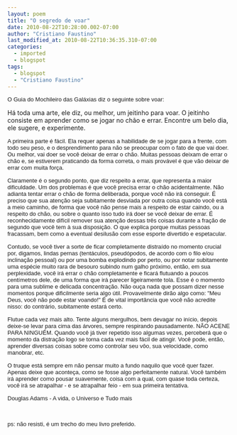 ```yaml
---
layout: poem
title: "O segredo de voar"
date: 2010-08-22T10:28:00.002-07:00
author: "Cristiano Faustino"
last_modified_at: 2010-08-22T10:36:35.310-07:00
categories:
  - imported
  - blogspot
tags:
  - blogspot
  - "Cristiano Faustino"
---
```


<span class="Apple-style-span" style="font-family: Verdana,sans-serif; font-size: 13px;">O Guia do Mochileiro das Galáxias diz o seguinte sobre voar:

</span><span class="Apple-style-span" style="font-family: Verdana,sans-serif; font-size: 13px;">

Há toda uma arte, ele diz, ou melhor, um jeitinho para voar. O jeitinho consiste em aprender como se jogar no chão e errar. Encontre um belo dia, ele sugere, e experimente.

</span><span class="Apple-style-span" style="font-family: Verdana,sans-serif; font-size: 13px;">A primeira parte é fácil. Ela requer apenas a habilidade de se jogar para a frente, com todo seu peso, e o desprendimento para não se preocupar com o fato de que vai doer. Ou melhor, vai doer se você deixar de errar o chão. Muitas pessoas deixam de errar o chão e, se estiverem praticando da forma correta, o mais provável é que vão deixar de errar com muita força. 

</span><span class="Apple-style-span" style="font-family: Verdana,sans-serif; font-size: 13px;">Claramente é o segundo ponto, que diz respeito a errar, que representa a maior dificuldade. Um dos problemas é que você precisa errar o chão acidentalmente. Não adianta tentar errar o chão de forma deliberada, porque você não irá conseguir. É preciso que sua atenção seja subitamente desviada por outra coisa quando você está a meio caminho, de forma que você não pense mais a respeito de estar caindo, ou a respeito do chão, ou sobre o quanto isso tudo irá doer se você deixar de errar. É reconhecidamente difícil remover sua atenção dessas três coisas durante a fração de segundo que você tem à sua disposição. O que explica porque muitas pessoas fracassam, bem como a eventual desilusão com esse esporte divertido e espetacular.

</span><span class="Apple-style-span" style="font-family: Verdana,sans-serif; font-size: 13px;"> Contudo, se você tiver a sorte de ficar completamente distraído no momento crucial por, digamos, lindas pernas (tentáculos, pseudópodos, de acordo com o filo e/ou inclinação pessoal) ou por uma bomba explodindo por perto, ou por notar subitamente uma espécie muito rara de besouro subindo num galho próximo, então, em sua perplexidade, você irá errar o chão completamente e ficará flutuando a poucos centímetros dele, de uma forma que irá parecer ligeiramente tola. Esse é o momento para uma sublime e delicada concentração. Não ouça nada que possam dizer nesse momentos porque dificilmente seria algo útil. Provavelmente dirão algo como: "Meu Deus, você não pode estar voando!" É de vital importância que você não acredite nisso: do contrário, subitamente estará certo. 

</span><span class="Apple-style-span" style="font-family: Verdana,sans-serif; font-size: 13px;">Flutue cada vez mais alto. Tente alguns mergulhos, bem devagar no início, depois deixe-se levar para cima das árvores, sempre respirando pausadamente. NÃO ACENE PARA NINGUÉM. Quando você já tiver repetido isso algumas vezes, perceberá que o momento da distração logo se torna cada vez mais fácil de atingir. Você pode, então, aprender diversas coisas sobre como controlar seu vôo, sua velocidade, como manobrar, etc.

</span><span class="Apple-style-span" style="font-family: Verdana,sans-serif; font-size: 13px;"> O truque está sempre em não pensar muito a fundo naquilo que você quer fazer. Apenas deixe que aconteça, como se fosse algo perfeitamente natural. Você também irá aprender como pousar suavemente, coisa com a qual, com quase toda certeza, você irá se atrapalhar - e se atrapalhar feio - em sua primeira tentativa.

</span><span class="Apple-style-span" style="font-family: Verdana,sans-serif; font-size: 13px;"> 

</span><span class="Apple-style-span" style="font-family: Verdana,sans-serif; font-size: 13px;">Douglas Adams - A vida, o Universo e Tudo mais

</span><span class="Apple-style-span" style="font-family: Verdana,sans-serif; font-size: 13px;"> </span><span class="Apple-style-span" style="font-family: Verdana,sans-serif; font-size: 13px;"></span><span class="Apple-style-span" style="line-height: 20px;"></span><span class="Apple-style-span" style="font-family: arial;"></span><span class="Apple-style-span" style="font-size: medium;"></span><span class="Apple-style-span" style="color: white;"></span><span class="Apple-style-span" style="font-family: Verdana,sans-serif; font-size: 13px;"> 

</span><span class="Apple-style-span" style="font-family: Verdana,sans-serif; font-size: 13px;">ps: não resisti, é um trecho do meu livro preferido.</span>